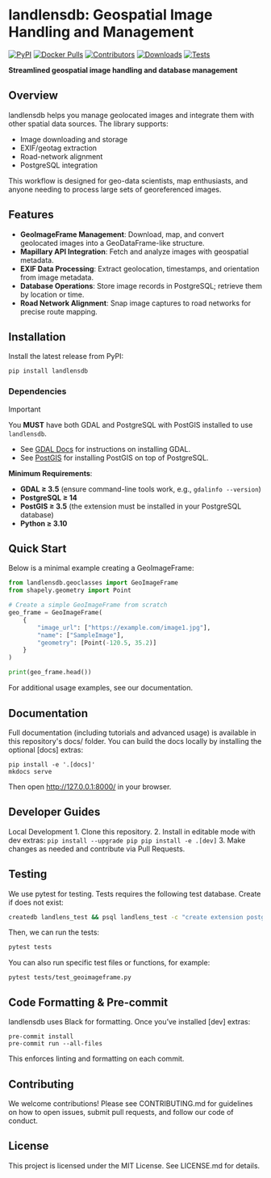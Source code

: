 # landlensdb: Geospatial Image Handling and Management

[![PyPI](https://img.shields.io/pypi/v/landlensdb.svg)](https://pypi.org/project/landlensdb/)
[![Docker Pulls](https://img.shields.io/docker/pulls/iosefa/landlensdb?logo=docker&label=pulls)](https://hub.docker.com/r/landlensdb/landlensdb)
[![Contributors](https://img.shields.io/github/contributors/landlensdb/landlensdb.svg?label=contributors)](https://github.com/landlensdb/landlensdb/graphs/contributors)
[![Downloads](https://pepy.tech/badge/landlensdb)](https://pepy.tech/project/landlensdb)
[![Tests](https://img.shields.io/github/actions/workflow/status/landlensdb/landlensdb/main.yml?branch=main)](https://github.com/landlensdb/landlensdb/actions/workflows/main.yml)


**Streamlined geospatial image handling and database management**

## Overview

landlensdb helps you manage geolocated images and integrate them with other spatial data sources. The library supports:
- Image downloading and storage
- EXIF/geotag extraction
- Road-network alignment
- PostgreSQL integration

This workflow is designed for geo-data scientists, map enthusiasts, and anyone needing to process large sets of georeferenced images.

## Features
- **GeoImageFrame Management**: Download, map, and convert geolocated images into a GeoDataFrame-like structure. 
- **Mapillary API Integration**: Fetch and analyze images with geospatial metadata.
- **EXIF Data Processing**: Extract geolocation, timestamps, and orientation from image metadata.
- **Database Operations**: Store image records in PostgreSQL; retrieve them by location or time.
- **Road Network Alignment**: Snap image captures to road networks for precise route mapping.

## Installation

Install the latest release from PyPI:

```
pip install landlensdb
```

### Dependencies

> [!IMPORTANT] 
> You **MUST** have both GDAL and PostgreSQL with PostGIS installed to use `landlensdb`.  
> - See [GDAL Docs](https://gdal.org/en/stable/) for instructions on installing GDAL.  
> - See [PostGIS](https://postgis.net/documentation/getting_started/) for installing PostGIS on top of PostgreSQL.

**Minimum Requirements**:

- **GDAL ≥ 3.5** (ensure command-line tools work, e.g., `gdalinfo --version`)
- **PostgreSQL ≥ 14**  
- **PostGIS ≥ 3.5** (the extension must be installed in your PostgreSQL database)  
- **Python ≥ 3.10**

## Quick Start

Below is a minimal example creating a GeoImageFrame:

```python
from landlensdb.geoclasses import GeoImageFrame
from shapely.geometry import Point

# Create a simple GeoImageFrame from scratch
geo_frame = GeoImageFrame(
	{
		"image_url": ["https://example.com/image1.jpg"],
		"name": ["SampleImage"],
		"geometry": [Point(-120.5, 35.2)]
	}
)

print(geo_frame.head())
```

For additional usage examples, see our documentation.


## Documentation

Full documentation (including tutorials and advanced usage) is available in this repository's docs/ folder.
You can build the docs locally by installing the optional [docs] extras:

```
pip install -e '.[docs]'
mkdocs serve
```

Then open http://127.0.0.1:8000/ in your browser.

## Developer Guides

Local Development
	1.	Clone this repository.
	2.	Install in editable mode with dev extras:
        ```
        pip install --upgrade pip
        pip install -e .[dev]
        ```
	3.	Make changes as needed and contribute via Pull Requests.

## Testing

We use pytest for testing. Tests requires the following test database. Create if does not exist:

```bash
createdb landlens_test && psql landlens_test -c "create extension postgis" 
```

Then, we can run the tests:

```bash
pytest tests
```

You can also run specific test files or functions, for example:

```
pytest tests/test_geoimageframe.py
```

## Code Formatting & Pre-commit

landlensdb uses Black for formatting. Once you’ve installed [dev] extras:

```
pre-commit install
pre-commit run --all-files
```

This enforces linting and formatting on each commit.

## Contributing

We welcome contributions! Please see CONTRIBUTING.md for guidelines on how to open issues, submit pull requests, and follow our code of conduct.

## License

This project is licensed under the MIT License. See LICENSE.md for details.